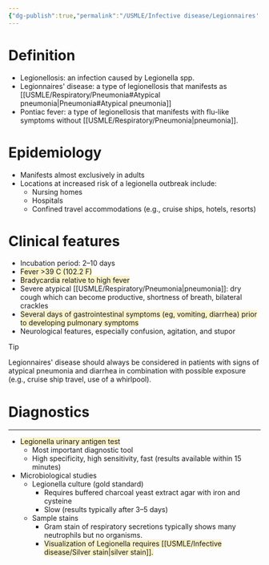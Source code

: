 ```yaml
---
{"dg-publish":true,"permalink":"/USMLE/Infective disease/Legionnaires' disease/","title":"Legionnaires' disease"}
---
```



# Definition
- Legionellosis: an infection caused by Legionella spp.
- Legionnaires' disease: a type of legionellosis that manifests as [[USMLE/Respiratory/Pneumonia#Atypical pneumonia\|Pneumonia#Atypical pneumonia]]
- Pontiac fever: a type of legionellosis that manifests with flu-like symptoms without [[USMLE/Respiratory/Pneumonia\|pneumonia]].
# Epidemiology
- Manifests almost exclusively in adults
- Locations at increased risk of a legionella outbreak include:
	- Nursing homes
	- Hospitals
	- Confined travel accommodations (e.g., cruise ships, hotels, resorts)
# Clinical features
- Incubation period: 2–10 days
- <span style="background:rgba(240, 200, 0, 0.2)">Fever >39 C (102.2 F)</span>
- <span style="background:rgba(240, 200, 0, 0.2)">Bradycardia relative to high fever</span>
- Severe atypical [[USMLE/Respiratory/Pneumonia\|pneumonia]]: dry cough which can become productive, shortness of breath, bilateral crackles
- <span style="background:rgba(240, 200, 0, 0.2)">Several days of gastrointestinal symptoms (eg, vomiting, diarrhea) prior to developing pulmonary symptoms</span>
- Neurological features, especially confusion, agitation, and stupor

> [!tip] 
> Legionnaires' disease should always be considered in patients with signs of atypical pneumonia and diarrhea in combination with possible exposure (e.g., cruise ship travel, use of a whirlpool).

# Diagnostics
---
- <span style="background:rgba(240, 200, 0, 0.2)">Legionella urinary antigen test</span> 
	- Most important diagnostic tool
	- High specificity, high sensitivity, fast (results available within 15 minutes)
- Microbiological studies
	- Legionella culture (gold standard) 
		- Requires buffered charcoal yeast extract agar with iron and cysteine 
		- Slow (results typically after 3–5 days)
	- Sample stains
		- Gram stain of respiratory secretions typically shows many neutrophils but no organisms. 
		- <span style="background:rgba(240, 200, 0, 0.2)">Visualization of Legionella requires [[USMLE/Infective disease/Silver stain\|silver stain]].</span>
